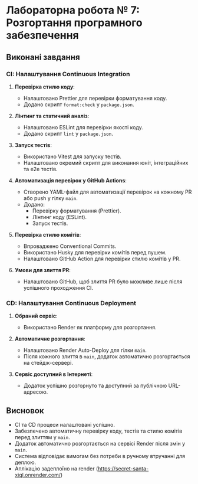 # Лабораторна робота № 7: Розгортання програмного забезпечення

## Виконані завдання

### CI: Налаштування Continuous Integration

1. **Перевірка стилю коду**:

   - Налаштовано Prettier для перевірки форматування коду.
   - Додано скрипт `format:check` у `package.json`.

2. **Лінтинг та статичний аналіз**:

   - Налаштовано ESLint для перевірки якості коду.
   - Додано скрипт `lint` у `package.json`.

3. **Запуск тестів**:

   - Використано Vitest для запуску тестів.
   - Налаштовано окремий скрипт для виконання юніт, інтеграційних та е2е тестів.

4. **Автоматизація перевірок у GitHub Actions**:

   - Створено YAML-файл для автоматизації перевірок на кожному PR або push у гілку `main`.
   - Додано:
     - Перевірку форматування (Prettier).
     - Лінтинг коду (ESLint).
     - Запуск тестів.

5. **Перевірка стилю комітів**:

   - Впроваджено Conventional Commits.
   - Використано Husky для перевірки комітів перед пушем.
   - Налаштовано GitHub Action для перевірки стилю комітів у PR.

6. **Умови для злиття PR**:
   - Налаштовано GitHub, щоб злиття PR було можливе лише після успішного проходження CI.

### CD: Налаштування Continuous Deployment

1. **Обраний сервіс**:

   - Використано Render як платформу для розгортання.

2. **Автоматичне розгортання**:

   - Налаштовано Render Auto-Deploy для гілки `main`.
   - Після кожного злиття в `main`, додаток автоматично розгортається на стейдж-сервері.

3. **Сервіс доступний в Інтернеті**:
   - Додаток успішно розгорнуто та доступний за публічною URL-адресою.

## Висновок

- CI та CD процеси налаштовані успішно.
- Забезпечено автоматичну перевірку коду, тестів та стилю комітів перед злиттям у `main`.
- Додаток автоматично розгортається на сервісі Render після змін у `main`.
- Система відповідає вимогам без потреби в ручному втручанні для деплою.
- Аплікацію задеплоїно на render (https://secret-santa-xiql.onrender.com/)
